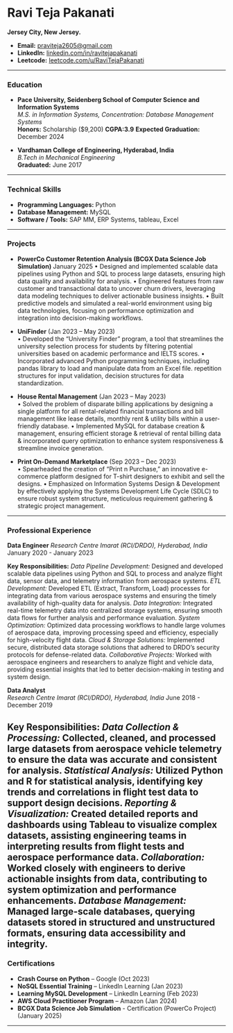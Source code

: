 # Ravi Teja Pakanati
**Jersey City, New Jersey.**  

- **Email:** [praviteja2605@gmail.com](mailto:praviteja2605)
- **LinkedIn:** [linkedin.com/in/ravitejapakanati](https://www.linkedin.com/in/ravitejapakanati)  
- **Leetcode:** [leetcode.com/u/RaviTejaPakanati](https://leetcode.com/u/RaviTejaPakanati)
---
### Education

- **Pace University, Seidenberg School of Computer Science and Information Systems**  
  *M.S. in Information Systems, Concentration: Database Management Systems*  
  **Honors:** Scholarship ($9,200)  **CGPA:3.9**
  **Expected Graduation:** December 2024

- **Vardhaman College of Engineering, Hyderabad, India**  
  *B.Tech in Mechanical Engineering*  
  **Graduated:** June 2017
---
### Technical Skills

- **Programming Languages:** Python
- **Database Management:** MySQL
- **Software / Tools:** SAP MM, ERP Systems, tableau, Excel
---
### Projects
- **PowerCo Customer Retention Analysis (BCGX Data Science Job Simulation)** 	January 2025
•	Designed and implemented scalable data pipelines using Python and SQL to process large datasets, ensuring high data quality and availability for analysis.
•	Engineered features from raw customer and transactional data to uncover churn drivers, leveraging data modeling techniques to deliver actionable business insights.
•	Built predictive models and simulated a real-world environment using big data technologies, focusing on performance optimization and integration into decision-making workflows. 

- **UniFinder** (Jan 2023 – May 2023)  
• Developed the “University Finder” program, a tool that streamlines the university selection process for students by filtering potential universities based on academic performance and IELTS scores.
• Incorporated advanced Python programming techniques, including pandas library to load and manipulate data from an Excel file. repetition structures for 
  input validation, decision structures for data standardization.

- **House Rental Management** (Jan 2023 – May 2023)  
  •	Solved the problem of disparate billing applications by designing a single platform for all rental-related financial transactions and bill management like lease details, monthly rent & utility bills within a user-friendly database.
•	Implemented MySQL for database creation & management, ensuring efficient storage & retrieval of rental billing data & incorporated query optimization to enhance system responsiveness & streamline invoice generation.

- **Print On-Demand Marketplace** (Sep 2023 – Dec 2023)  
•	Spearheaded the creation of “Print n Purchase,” an innovative e-commerce platform designed for T-shirt designers to exhibit and sell the designs. 
•	Emphasized on Information Systems Design & Development by effectively applying the Systems Development Life Cycle (SDLC) to ensure robust system structure, meticulous requirement gathering & strategic project management.
---
### Professional Experience

**Data Engineer**
  *Research Centre Imarat (RCI/DRDO), Hyderabad, India* 
January 2020 - January 2023

**Key Responsibilities:**
*Data Pipeline Development:* Designed and developed scalable data pipelines using Python and SQL to process and analyze flight data, sensor data, and telemetry information from aerospace systems.
*ETL Development:* Developed ETL (Extract, Transform, Load) processes for integrating data from various aerospace systems and ensuring the timely availability of high-quality data for analysis.
*Data Integration:* Integrated real-time telemetry data into centralized storage systems, ensuring smooth data flows for further analysis and performance evaluation.
*System Optimization:* Optimized data processing workflows to handle large volumes of aerospace data, improving processing speed and efficiency, especially for high-velocity flight data.
*Cloud & Storage Solutions:* Implemented secure, distributed data storage solutions that adhered to DRDO’s security protocols for defense-related data.
*Collaborative Projects:* Worked with aerospace engineers and researchers to analyze flight and vehicle data, providing essential insights that led to better decision-making in testing and system design.

**Data Analyst**  
  *Research Centre Imarat (RCI/DRDO), Hyderabad, India* 
June 2018 - December 2019

**Key Responsibilities:**
*Data Collection & Processing:* Collected, cleaned, and processed large datasets from aerospace vehicle telemetry to ensure the data was accurate and consistent for analysis.
*Statistical Analysis:* Utilized Python and R for statistical analysis, identifying key trends and correlations in flight test data to support design decisions.
*Reporting & Visualization:* Created detailed reports and dashboards using Tableau to visualize complex datasets, assisting engineering teams in interpreting results from flight tests and aerospace performance data.
*Collaboration:* Worked closely with engineers to derive actionable insights from data, contributing to system optimization and performance enhancements.
*Database Management:* Managed large-scale databases, querying datasets stored in structured and unstructured formats, ensuring data accessibility and integrity.
---
### Certifications

- **Crash Course on Python** – Google (Oct 2023)  
- **NoSQL Essential Training** – LinkedIn Learning (Jan 2023)  
- **Learning MySQL Development** – LinkedIn Learning (Feb 2023)  
- **AWS Cloud Practitioner Program** – Amazon (Jan 2024)
- **BCGX Data Science Job Simulation** - Certification (PowerCo Project) 	(January 2025)

---
